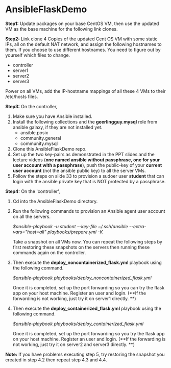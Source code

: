 # AnsibleFlaskDemo

**Step1:**
Update packages on your base CentOS VM, then use the updated VM as the base machine for the following link clones.

**Step2:**
Link clone 4 Copies of the updated Cent OS VM with some static IPs, all on the default NAT network, and assign the following hostnames to them. If you choose to use different hostnames. You need to figure out by yourself which files to change.
- controller
- server1
- server2
- server3

Power on all VMs, add the IP-hostname mappings of all these 4 VMs to their /etc/hosts files.

**Step3:**
On the controller, 

 1. Make sure you have Ansible installed.
 2. Install the following collections and the **geerlingguy.mysql** role from ansible galaxy, if they are not installed yet.
	- ansible.posix
	- community.general
	- community.mysql
 3. Clone this AnsibleFlaskDemo repo.
 4. Set up the two key-pairs as demonstrated in the PPT slides and the lecture videos (**one named ansible without passphrase, one for your user account with a passphrase**), push the public-key of your **current user account** (not the ansible public key) to all the server VMs.
 5. Follow the steps on slide 33 to provision a sudoer user **student** that can login with the ansible private key that is NOT protected by a passphrase.  

**Step4:**
On the 'controller', 

 1. Cd into the AnsibleFlaskDemo directory.
 2. Run the following commands to provision an Ansible agent user account on all the servers. 
 	

    *$ansible-playbook -u student --key-file ~/.ssh/ansible --extra-vars="host=all" playbooks/prepare.yml -K*	

     Take a snapshot on all VMs now. You can repeat the following steps by first restoring these snapshots on the servers then running these commands again on the controller.

3. Then execute the **deploy_noncontainerized_flask.yml** playbook using the following command.

     *$ansible-playbook playbooks/deploy_noncontainerized_flask.yml*

	Once it is completed, set up the port forwarding so you can try the flask app on your host machine. Register an user and login.
	(**If the forwarding is not working, just try it on server1 directly. **)

4. Then execute the **deploy_containerized_flask.yml** playbook using the following command.

     *$ansible-playbook playbooks/deploy_containerized_flask.yml*
	
	Once it is completed, set up the port forwarding so you try the flask app on your host machine. Register an user and login.
	(**If the forwarding is not working, just try it on server2 and server3 directly. **)

**Note:**
If you have problems executing step 5, try restoring the snapshot you created in step 4.2 then repeat step 4.3 and 4.4.
